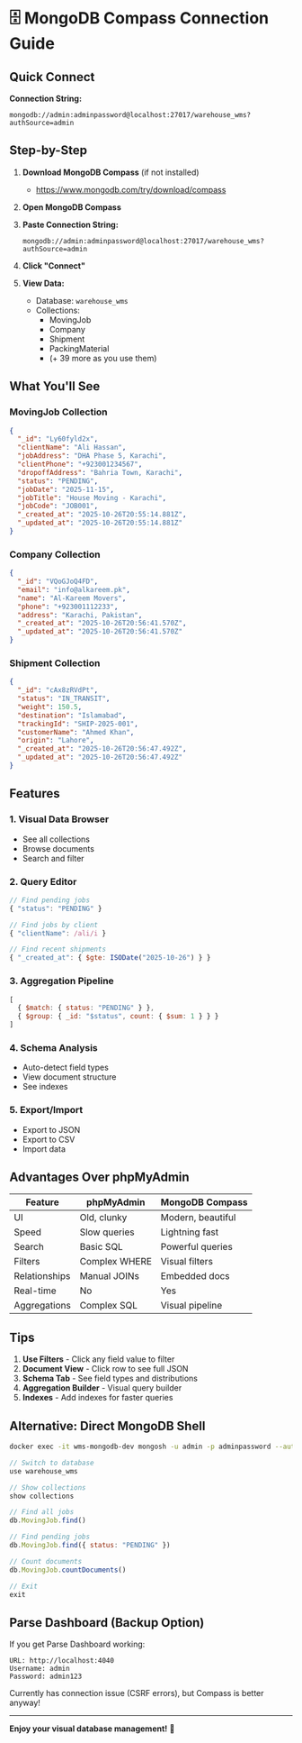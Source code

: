 # 🗄️ MongoDB Compass Connection Guide

## Quick Connect

**Connection String:**
```
mongodb://admin:adminpassword@localhost:27017/warehouse_wms?authSource=admin
```

## Step-by-Step

1. **Download MongoDB Compass** (if not installed)
   - https://www.mongodb.com/try/download/compass

2. **Open MongoDB Compass**

3. **Paste Connection String:**
   ```
   mongodb://admin:adminpassword@localhost:27017/warehouse_wms?authSource=admin
   ```

4. **Click "Connect"**

5. **View Data:**
   - Database: `warehouse_wms`
   - Collections:
     - MovingJob
     - Company
     - Shipment
     - PackingMaterial
     - (+ 39 more as you use them)

## What You'll See

### MovingJob Collection
```json
{
  "_id": "Ly60fyld2x",
  "clientName": "Ali Hassan",
  "jobAddress": "DHA Phase 5, Karachi",
  "clientPhone": "+923001234567",
  "dropoffAddress": "Bahria Town, Karachi",
  "status": "PENDING",
  "jobDate": "2025-11-15",
  "jobTitle": "House Moving - Karachi",
  "jobCode": "JOB001",
  "_created_at": "2025-10-26T20:55:14.881Z",
  "_updated_at": "2025-10-26T20:55:14.881Z"
}
```

### Company Collection
```json
{
  "_id": "VQoGJoQ4FD",
  "email": "info@alkareem.pk",
  "name": "Al-Kareem Movers",
  "phone": "+923001112233",
  "address": "Karachi, Pakistan",
  "_created_at": "2025-10-26T20:56:41.570Z",
  "_updated_at": "2025-10-26T20:56:41.570Z"
}
```

### Shipment Collection
```json
{
  "_id": "cAx8zRVdPt",
  "status": "IN_TRANSIT",
  "weight": 150.5,
  "destination": "Islamabad",
  "trackingId": "SHIP-2025-001",
  "customerName": "Ahmed Khan",
  "origin": "Lahore",
  "_created_at": "2025-10-26T20:56:47.492Z",
  "_updated_at": "2025-10-26T20:56:47.492Z"
}
```

## Features

### 1. Visual Data Browser
- See all collections
- Browse documents
- Search and filter

### 2. Query Editor
```javascript
// Find pending jobs
{ "status": "PENDING" }

// Find jobs by client
{ "clientName": /ali/i }

// Find recent shipments
{ "_created_at": { $gte: ISODate("2025-10-26") } }
```

### 3. Aggregation Pipeline
```javascript
[
  { $match: { status: "PENDING" } },
  { $group: { _id: "$status", count: { $sum: 1 } } }
]
```

### 4. Schema Analysis
- Auto-detect field types
- View document structure
- See indexes

### 5. Export/Import
- Export to JSON
- Export to CSV
- Import data

## Advantages Over phpMyAdmin

| Feature | phpMyAdmin | MongoDB Compass |
|---------|------------|-----------------|
| UI | Old, clunky | Modern, beautiful |
| Speed | Slow queries | Lightning fast |
| Search | Basic SQL | Powerful queries |
| Filters | Complex WHERE | Visual filters |
| Relationships | Manual JOINs | Embedded docs |
| Real-time | No | Yes |
| Aggregations | Complex SQL | Visual pipeline |

## Tips

1. **Use Filters** - Click any field value to filter
2. **Document View** - Click row to see full JSON
3. **Schema Tab** - See field types and distributions
4. **Aggregation Builder** - Visual query builder
5. **Indexes** - Add indexes for faster queries

## Alternative: Direct MongoDB Shell

```bash
docker exec -it wms-mongodb-dev mongosh -u admin -p adminpassword --authenticationDatabase admin
```

```javascript
// Switch to database
use warehouse_wms

// Show collections
show collections

// Find all jobs
db.MovingJob.find()

// Find pending jobs
db.MovingJob.find({ status: "PENDING" })

// Count documents
db.MovingJob.countDocuments()

// Exit
exit
```

## Parse Dashboard (Backup Option)

If you get Parse Dashboard working:
```
URL: http://localhost:4040
Username: admin
Password: admin123
```

Currently has connection issue (CSRF errors), but Compass is better anyway!

---

**Enjoy your visual database management!** 🚀
